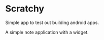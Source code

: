 Scratchy
========

Simple app to test out building android apps.

A simple note application with a widget.
